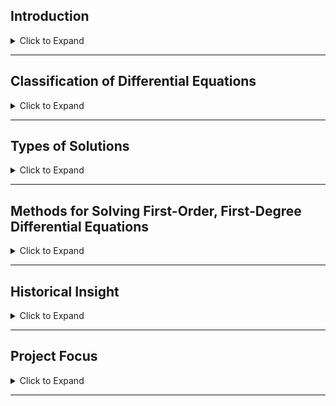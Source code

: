 
## Introduction

<details>
<summary>Click to Expand</summary>

Differential equations are one of the fundamental tools used to describe changes in systems across science, engineering, and beyond. They serve as the mathematical language through which we model everything from population growth and planetary motion to electrical circuits and mechanical vibrations.

The origins of differential equations date back to **November 11, 1675**, when **Gottfried Wilhelm Leibniz** first used integral calculus to calculate the area under a curve.

> **Definition:**  
> A differential equation is an equation that involves independent and dependent variables along with their derivatives.

Differential equations are essential in describing rates of change and form the basis of mathematical models for physical, biological, and economic systems.

</details>

---

## Classification of Differential Equations

<details>
<summary>Click to Expand</summary>

- **Ordinary Differential Equation (ODE):** Involves derivatives with respect to a single independent variable.
- **Partial Differential Equation (PDE):** Involves partial derivatives with respect to two or more independent variables.
- **Order:** The highest derivative present defines the order.
- **Degree:** The highest exponent of the highest derivative (after clearing radicals and fractions).
- **Linear vs Nonlinear:**
  - **Linear:** Only first-degree variables/derivatives.
  - **Nonlinear:** Contains higher powers or products of variables/derivatives.

</details>

---

## Types of Solutions

<details>
<summary>Click to Expand</summary>

- **General Solution:** Contains as many arbitrary constants as the order of the equation.
- **Particular Solution:** Specific solutions derived by assigning values to the constants.
- **Singular Solution:** Solutions that exist independently of the general solution.

</details>

---

## Methods for Solving First-Order, First-Degree Differential Equations

<details>
<summary>Click to Expand</summary>

- **Variable Separable Method:**  
  Rearrange into $\( f(x)dx + g(y)dy = 0 \)$ and integrate separately.
  
- **Homogeneous Differential Equations:**  
  Restructure using substitution if the functions are of the same degree.

- **First-Order Linear Differential Equations:**  
  Of the form \( \frac{dy}{dx} + P(x)y = Q(x) \), solved using an integrating factor.

</details>

---

## Historical Insight

<details>
<summary>Click to Expand</summary>

Leibniz contributed significantly to solving differential equations with methods like separation of variables and solving linear/homogeneous DEs.

Throughout history, pure mathematicians, applied scientists, engineers, and the rise of computational methods have expanded our ability to tackle complex differential equations.

</details>

---

## Project Focus

<details>
<summary>Click to Expand</summary>

### 1. Lotka-Volterra Predator-Prey System
- Models ecological dynamics between predator and prey species.
- Analyzes equilibrium points and phase portraits.

### 2. Satellite Motion
- Derives planetary and satellite orbits using Newton's laws.
- Highlights Kepler's Laws mathematically.

### 3. Tacoma Narrows Bridge Collapse
- Explains structural failure through mechanical resonance and vortex shedding.
- Shows how forced vibration models apply in engineering failures.

</details>

---
